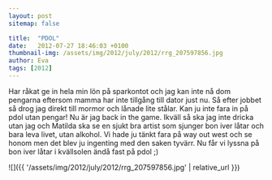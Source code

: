```yaml
---
layout: post
sitemap: false

title:  "PDOL"
date:   2012-07-27 18:46:03 +0100
thumbnail-img: /assets/img/2012/july/2012/rrg_207597856.jpg
author: Eva
tags: [2012]
---
```


Har råkat ge in hela min lön på sparkontot och jag kan inte nå dom pengarna eftersom mamma har inte tillgång till dator just nu. Så efter jobbet så drog jag direkt till mormor och lånade lite stålar. Kan ju inte fara in på pdol utan pengar! Nu är jag back in the game. Ikväll så ska jag inte dricka utan jag och Matilda ska se en sjukt bra artist som sjunger bon iver låtar och bara leva livet, utan alkohol. Vi hade ju tänkt fara på way out west och se honom men det blev ju ingenting med den saken tyvärr. Nu får vi lyssna på bon iver låtar i kvällsolen ändå fast på pdol ;)

![]({{ '/assets/img/2012/july/2012/rrg_207597856.jpg'  | relative_url }})

